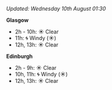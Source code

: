 *Updated: Wednesday 10th August 01:30*

**Glasgow**

* 2h - 10h: :sunny: Clear
* 11h: :cyclone: Windy (:sunny:)
* 12h, 13h: :sunny: Clear

**Edinburgh**

* 2h - 9h: :sunny: Clear
* 10h, 11h: :cyclone: Windy (:sunny:)
* 12h, 13h: :sunny: Clear
